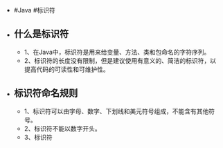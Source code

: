 - #Java #标识符
- ## 什么是标识符
	- 1、在Java中，标识符是用来给变量、方法、类和包命名的字符序列。
	- 2、标识符的长度没有限制，但是建议使用有意义的、简洁的标识符，以提高代码的可读性和可维护性。
- ## 标识符命名规则
	- 1、标识符可以由字母、数字、下划线和美元符号组成，不能含有其他符号。
	- 2、标识符不能以数字开头。
	- 3、标识符
